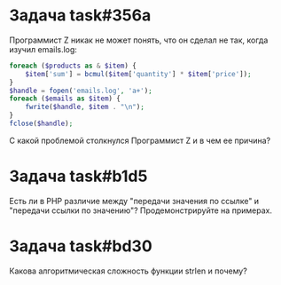 # Задача task#356a

Программист Z никак не может понять, что он сделал не так, когда изучил emails.log:

```php
foreach ($products as & $item) {
    $item['sum'] = bcmul($item['quantity'] * $item['price']);
}
$handle = fopen('emails.log', 'a+');
foreach ($emails as $item) {
    fwrite($handle, $item . "\n");
}
fclose($handle);
```

С какой проблемой столкнулся Программист Z и в чем ее причина?

# Задача task#b1d5

Есть ли в PHP различие между "передачи значения по ссылке" и "передачи ссылки по значению"? Продемонстрируйте на примерах.

# Задача task#bd30

Какова алгоритмическая сложность функции strlen и почему?

